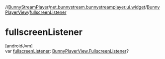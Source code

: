 //[BunnyStreamPlayer](../../../index.md)/[net.bunnystream.bunnystreamplayer.ui.widget](../index.md)/[BunnyPlayerView](index.md)/[fullscreenListener](fullscreen-listener.md)

# fullscreenListener

[androidJvm]\
var [fullscreenListener](fullscreen-listener.md): [BunnyPlayerView.FullscreenListener](-fullscreen-listener/index.md)?
